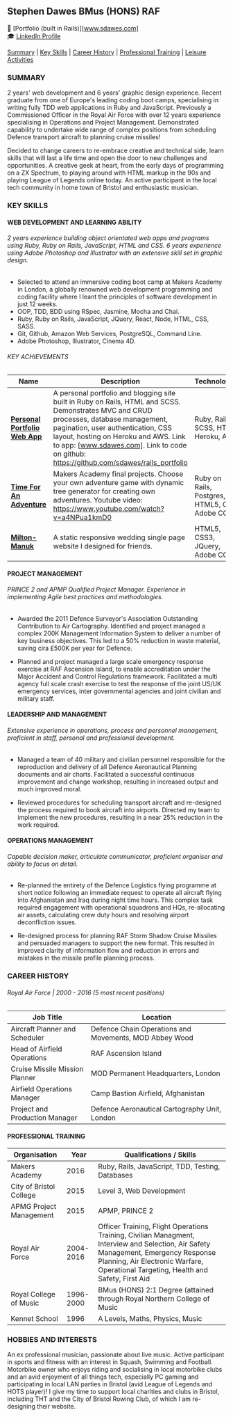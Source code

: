 ## Stephen Dawes BMus (HONS) RAF
:art: [Portfolio (built in Rails)][www.sdawes.com]<br>
:mortar_board: [LinkedIn Profile](https://www.linkedin.com/in/srdawes "LinkedIn Profile")

[Summary](#summary) | [Key Skills](#skills) | [Career History](#history) | [Professional Training](#training) | [Leisure Activities](#leisure)

<a name="profile"><a>
### **SUMMARY**
2 years' web development and 6 years' graphic design experience. Recent graduate from one of Europe's leading coding boot camps, specialising in writing fully TDD web applications in Ruby and JavaScript. Previously a Commissioned Officer in the Royal Air Force with over 12 years experience specialising in Operations and Project Management. Demonstrated capability to undertake wide range of complex positions from scheduling Defence transport aircraft to planning cruise missiles!

Decided to change careers to re-embrace creative and technical side, learn skills that will last a life time and open the door to new challenges and opportunities. A creative geek at heart, from the early days of programming on a ZX Spectrum, to playing around with HTML markup in the 90s and playing League of Legends online today. An active participant in the local tech community in home town of Bristol and enthusiastic musician.   

<a name="skills"><a>
### **KEY SKILLS**
#### WEB DEVELOPMENT AND LEARNING ABILITY
###### 2 years experience building object orientated web apps and programs using Ruby, Ruby on Rails, JavaScript, HTML and CSS. 6 years experience using Adobe Photoshop and Illustrator with an extensive skill set in graphic design.
* Selected to attend an immersive coding boot camp at Makers Academy in London, a globally renowned web development programming and coding facility where I leant the principles of software development in just 12 weeks.
* OOP, TDD, BDD using RSpec, Jasmine, Mocha and Chai.
* Ruby, Ruby on Rails, JavaScript, JQuery, React, Node, HTML, CSS, SASS.  
* Git, Github, Amazon Web Services, PostgreSQL, Command Line.  
* Adobe Photoshop, Illustrator, Cinema 4D.

###### KEY ACHIEVEMENTS

| Name | Description | Technologies |
|-----------------|-------------|--------------|
|[**Personal Portfolio Web App**](www.sdawes.com)|A personal portfolio and blogging site built in Ruby on Rails, HTML and SCSS. Demonstrates MVC and CRUD processes, database management, pagination, user authentication, CSS layout, hosting on Heroku and AWS. Link to app: [www.sdawes.com]. Link to code on github: https://github.com/sdawes/rails_portfolio  |Ruby, Rails, SCSS, HTML, Heroku, AWS.
|[**Time For An Adventure**](https://github.com/sdawes/Time-For-An-Adventure)| Makers Academy final projects. Choose your own adventure game with dynamic tree generator for creating own adventures. Youtube video: https://www.youtube.com/watch?v=a4NPua1kmD0 | Ruby on Rails, Postgres, HTML5, CSS, Adobe CC
|[**Milton-Manuk**](https://milton-manuk.london)|A static responsive wedding single page website I designed for friends.|HTML5, CSS3, JQuery, Adobe CC


#### PROJECT MANAGEMENT
###### PRINCE 2 and APMP Qualified Project Manager. Experience in implementing Agile best practices and methodologies.
* Awarded the 2011 Defence Surveyor's Association Outstanding Contribution to Air Cartography. Identified and project managed a complex 200K Management Information System to deliver a number of key business objectives. This led to a 50% reduction in waste material, saving cira £500K per year for Defence.

* Planned and project managed a large scale emergency response exercise at RAF Ascension Island, to enable accreditation under the Major Accident and Control Regulations framework. Facilitated a multi agency full scale crash exercise to test the response of the joint US/UK emergency services, inter governmental agencies and joint civilian and military staff.

#### LEADERSHIP AND MANAGEMENT
###### Extensive experience in operations, process and personnel management, proficient in staff, personal and professional development.
* Managed a team of 40 military and civilian personnel responsible for the reproduction and delivery of all Defence Aeronautical Planning documents and air charts. Facilitated a successful continuous improvement and change workshop, resulting in increased output and much improved moral.  

* Reviewed procedures for scheduling transport aircraft and re-designed the process required to book aircraft into airports. Directed my team to implement the new procedures, resulting in a near 25% reduction in the work required.

#### OPERATIONS MANAGEMENT
###### Capable decision maker, articulate communicator, proficient organiser and ability to focus on detail.
* Re-planned the entirety of the Defence Logistics flying programme at short notice following an immediate request to operate all aircraft flying into Afghanistan and Iraq during night time hours. This complex task required engagement with operational squadrons and HQs, re-allocating air assets, calculating crew duty hours and resolving airport deconfliction issues.

* Re-designed process for planning RAF Storm Shadow Cruise Missiles and persuaded managers to support the new format. This resulted in improved clarity of information flow and reduction in errors and mistakes in the missile profile planning process.

<a name="history"><a>
### **CAREER HISTORY**
###### Royal Air Force | 2000 - 2016 (5 most recent positions)
| Job Title | Location |
|------|-------------|
|Aircraft Planner and Scheduler|Defence Chain Operations and Movements, MOD Abbey Wood
|Head of Airfield Operations| RAF Ascension Island|
|Cruise Missile Mission Planner| MOD Permanent Headquarters, London |
|Airfield Operations Manager| Camp Bastion Airfield, Afghanistan|
|Project and Production Manager| Defence Aeronautical Cartography Unit, London |


<a name="training"><a>
#### **PROFESSIONAL TRAINING**
| Organisation |Year| Qualifications / Skills |
|--------------|----|-------------------------|
|Makers Academy|2016| Ruby, Rails, JavaScript, TDD, Testing, Databases
|City of Bristol College|2015| Level 3, Web Development|
|APMG Project Management|2015  |APMP, PRINCE 2|
|Royal Air Force|2004-2016  |Officer Training, Flight Operations Training, Civilian Managment, Interview and Selection, Air Safety Management, Emergency Response Planning, Air Electronic Warfare, Operational Targeting, Health and Safety, First Aid|
|Royal College of Music |1996-2000|BMus (HONS) 2:1 Degree (attained through Royal Northern College of Music
|Kennet School|1996  |A Levels, Maths, Physics, Music |

<a name="leisure"><a>
### **HOBBIES AND INTERESTS**
An ex professional musician, passionate about live music. Active participant in sports and fitness with an interest in Squash, Swimming and Football. Motorbike owner who enjoys riding and socialising in local motorbike clubs and an avid enjoyment of all things tech, especially PC gaming and participating in local LAN parties in Bristol (avid League of Legends and HOTS player)! I give my time to support local charities and clubs in Bristol, including THT and the City of Bristol Rowing Club, of which I am re-designing their website.

